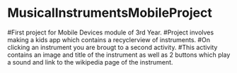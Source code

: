 # MusicalInstrumentsMobileProject
#First project for Mobile Devices module of 3rd Year.
#Project involves making a kids app which contains a recyclerview of instruments.
#On clicking an instrument you are brougt to a second activity.
#This activity contains an image and title of the instrument as well as 2 buttons which play a sound and link to the wikipedia page of the instrument.
